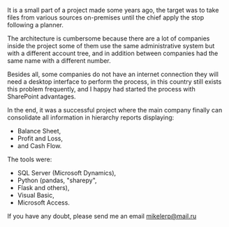 It is a small part of a project made some years ago, the target was to take files from various sources on-premises until the chief apply the stop following a planner.  

The architecture is cumbersome because there are a lot of companies inside the project some of them use the same administrative system but with a different account tree, and in addition between companies had the same name with a different number.  

Besides all, some companies do not have an internet connection they will need a desktop interface to perform the process, in this country still exists this problem frequently, and I happy had started the process with SharePoint advantages.   

In the end, it was a successful project where the main company finally can consolidate all information in hierarchy reports displaying:
* Balance Sheet, 
* Profit and Loss, 
* and Cash Flow.  

The tools were:
* SQL Server (Microsoft Dynamics), 
* Python (pandas, "sharepy", 
* Flask and others), 
* Visual Basic, 
* Microsoft Access.

If you have any doubt, please send me an email mikelerp@mail.ru

